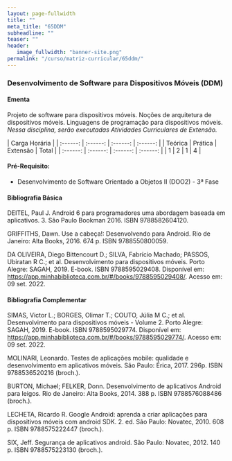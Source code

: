 ```yaml
---
layout: page-fullwidth
title: ""
meta_title: "65DDM"
subheadline: ""
teaser: ""
header:
   image_fullwidth: "banner-site.png"
permalink: "/curso/matriz-curricular/65ddm/"
---
```


### **Desenvolvimento de Software para Dispositivos Móveis (DDM)**

#### **Ementa**

Projeto de software para dispositivos móveis. Noções de arquitetura de dispositivos móveis. Linguagens de programação para dispositivos móveis. *Nessa disciplina, serão executadas Atividades Curriculares de Extensão.* 

| Carga Horária | 
| :------: | :------: | :------: | :------: |
| Teórica | Prática | Extensão | Total |
| :------: | :------: | :------: | :------: |
| 1 | 2 | 1 | 4 |

#### **Pré-Requisito:**

- Desenvolvimento de Software Orientado a Objetos II (DOO2) - 3ª Fase

#### **Bibliografia Básica** 

DEITEL, Paul J. Android 6 para programadores uma abordagem baseada em aplicativos. 3. São Paulo Bookman 2016. ISBN 9788582604120. 

GRIFFITHS, Dawn. Use a cabeça!: Desenvolvendo para Android. Rio de Janeiro: Alta Books, 2016. 674 p. ISBN 9788550800059. 

DA OLIVEIRA, Diego Bittencourt D.; SILVA, Fabrício Machado; PASSOS, Ubiratan R C.; et al. Desenvolvimento para dispositivos móveis. Porto Alegre: SAGAH, 2019. E-book. ISBN 9788595029408. Disponível em: https://app.minhabiblioteca.com.br/#/books/9788595029408/. Acesso em: 09 set. 2022. 

#### **Bibliografia Complementar**

SIMAS, Victor L.; BORGES, Olimar T.; COUTO, Júlia M C.; et al. Desenvolvimento para dispositivos móveis - Volume 2. Porto Alegre: SAGAH, 2019. E-book. ISBN 9788595029774. Disponível em: https://app.minhabiblioteca.com.br/#/books/9788595029774/. Acesso em: 09 set. 2022. 

MOLINARI, Leonardo. Testes de aplicações mobile: qualidade e desenvolvimento em aplicativos móveis. São Paulo: Érica, 2017. 296p. ISBN 9788536520216 (broch.). 

BURTON, Michael; FELKER, Donn. Desenvolvimento de aplicativos Android para leigos. Rio de Janeiro: Alta Books, 2014. 388 p. ISBN 9788576088486 (broch.). 

LECHETA, Ricardo R. Google Android: aprenda a criar aplicações para dispositivos móveis com android SDK. 2. ed. São Paulo: Novatec, 2010. 608 p. ISBN 9788575222447 (broch.). 

SIX, Jeff. Segurança de aplicativos android. São Paulo: Novatec, 2012. 140 p. ISBN 9788575223130 (broch.).